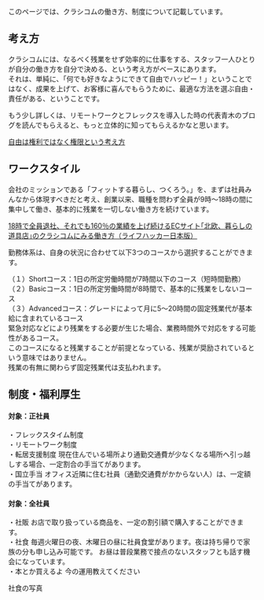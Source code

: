 
このページでは、クラシコムの働き方、制度について記載しています。


## 考え方

クラシコムには、なるべく残業をせず効率的に仕事をする、スタッフ一人ひとりが自分の働き方を自分で決める、という考え方がベースにあります。  
それは、単純に、「何でも好きなようにできて自由でハッピー！」ということではなく、成果を上げて、お客様に喜んでもらうために、最適な方法を選ぶ自由・責任がある、ということです。  

もう少し詳しくは、リモートワークとフレックスを導入した時の代表青木のブログを読んでもらえると、もっと立体的に知ってもらえるかなと思います。  

[自由は権利ではなく権限という考え方](https://note.mu/kohei_a/n/n679b6c0f610b)


## ワークスタイル
会社のミッションである「フィットする暮らし、つくろう。」を、まずは社員みんなから体現すべきだと考え、創業以来、職種を問わず全員が9時〜18時の間に集中して働き、基本的に残業を一切しない働き方を続けています。  

[18時で全員退社、それでも160％の業績を上げ続けるECサイト｢北欧、暮らしの道具店｣のクラシコムにみる働き方（ライフハッカー日本版）](https://www.lifehacker.jp/2015/04/150406kurashicom_interview.html)

勤務体系は、自身の状況に合わせて以下3つのコースから選択することができます。

（１）Shortコース：1日の所定労働時間が7時間以下のコース（短時間勤務）  
（２）Basicコース：1日の所定労働時間が8時間で、基本的に残業をしないコース  
（３）Advancedコース：グレードによって月に5〜20時間の固定残業代が基本給に含まれているコース  
緊急対応などにより残業をする必要が生じた場合、業務時間外で対応をする可能性があるコース。  
このコースになると残業することが前提となっている、残業が奨励されているという意味ではありません。  
残業の有無に関わらず固定残業代は支払われます。  

## 制度・福利厚生

#### 対象：正社員
・フレックスタイム制度  
・リモートワーク制度  
・転居支援制度    現在住んでいる場所より通勤交通費が少なくなる場所へ引っ越しする場合、一定割合の手当てがあります。  
・国立手当    オフィス近隣に住む社員（通勤交通費がかからない人）は、一定額の手当てがあります。  

#### 対象：全社員
・社販    お店で取り扱っている商品を、一定の割引額で購入することができます。  
・社食    毎週火曜日の夜、木曜日の昼に社員食堂があります。夜は持ち帰りで家族の分も申し込み可能です。  お昼は普段業務で接点のないスタッフとも話す機会になっています。  
・本とか買えるよ 今の運用教えてください

社食の写真

</dl>




